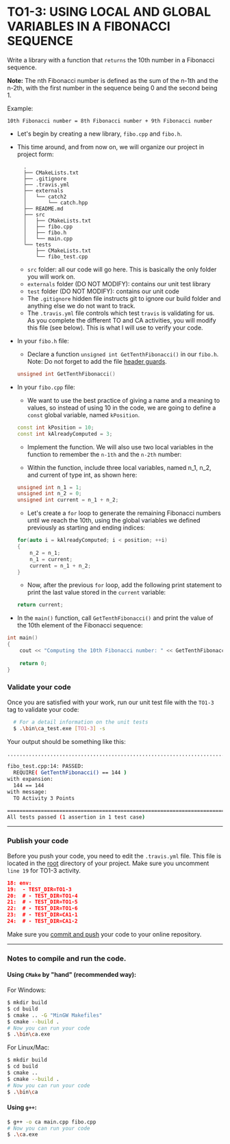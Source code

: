 # TO1-3: USING LOCAL AND GLOBAL VARIABLES IN A FIBONACCI SEQUENCE
Write a library with a function that `returns` the 10th number in a Fibonacci sequence.

**Note:** The nth Fibonacci number is defined as the sum of the n-1th and the n-2th, with the first number in the sequence being 0 and the second being 1.

Example:
```
10th Fibonacci number = 8th Fibonacci number + 9th Fibonacci number
```
- Let's begin by creating a new library, `fibo.cpp` and `fibo.h`.

- This time around, and from now on, we will organize our project in project form:
  ```
    .
    ├── CMakeLists.txt
    ├── .gitignore
    ├── .travis.yml
    ├── externals
    │   └── catch2
    │       └── catch.hpp
    ├── README.md
    ├── src
    │   ├── CMakeLists.txt
    │   ├── fibo.cpp
    │   ├── fibo.h
    │   └── main.cpp
    └── tests
        ├── CMakeLists.txt
        └── fibo_test.cpp

  ```
    - `src` folder: all our code will go here. This is basically the only folder you will work on.
    - `externals` folder (DO NOT MODIFY): contains our unit test library
    - `test` folder (DO NOT MODIFY): contains our unit code
    - The `.gitignore` hidden file instructs git to ignore our build folder and anything else we do not want to track.
    - The `.travis.yml` file controls which test `travis` is validating for us. As you complete the different TO and CA activities, you will modify this file (see below). This is what I will use to verify your code.  

-  In your `fibo.h` file:
   -  Declare a function `unsigned int GetTenthFibonacci()` in our `fibo.h`. Note: Do not forget to add the file [header guards](https://google.github.io/styleguide/cppguide.html#Header_Files).  

    ```c++
    unsigned int GetTenthFibonacci()
    ```

-  In your `fibo.cpp` file:
   - We want to use the best practice of giving a name and a meaning to values, so instead of using 10 in the code, we are going to define a `const` global variable, named `kPosition`.
    ```c++
    const int kPosition = 10;
    const int kAlreadyComputed = 3;
    ```
   - Implement the function. We will also use two local variables in the function to remember the `n-1th` and the `n-2th` number:

   - Within the function, include three local variables, named n_1, n_2, and current of type int, as shown here:
    ```c++
    unsigned int n_1 = 1;
    unsigned int n_2 = 0;
    unsigned int current = n_1 + n_2;
    ```
   
   - Let's create a `for` loop to generate the remaining Fibonacci numbers until we reach the 10th, using the global variables we defined previously as starting and ending indices:
    ```c++
    for(auto i = kAlreadyComputed; i < position; ++i)
    {
        n_2 = n_1;
        n_1 = current;
        current = n_1 + n_2;
    }
    ```
   - Now, after the previous `for` loop, add the following print statement to print the last value stored in the `current` variable:

    ```c++
    return current;
    ```

* In the `main()` function, call `GetTenthFibonacci()` and print the value of the 10th element of the Fibonacci sequence:
```c++
int main() 
{
    cout << "Computing the 10th Fibonacci number: " << GetTenthFibonacci() << endl;
    
    return 0;
}
```

### Validate your code
Once you are satisfied with your work, run our unit test file with the `TO1-3` tag to validate your code:
```bash
  # For a detail information on the unit tests 
  $ .\bin\ca_test.exe [TO1-3] -s
```
Your output should be something like this: 
```bash
............................................................................

fibo_test.cpp:14: PASSED:
  REQUIRE( GetTenthFibonacci() == 144 )
with expansion:
  144 == 144
with message:
  TO Activity 3 Points

===============================================================================
All tests passed (1 assertion in 1 test case)
```
---
### Publish your code
Before you push your code, you need to edit the `.travis.yml` file. This file is located in the [root](../.travis.yml)
directory of your project. Make sure you uncomment `line 19` for TO1-3 activity. 

```CMake
18: env: 
19:  - TEST_DIR=TO1-3
20:  # - TEST_DIR=TO1-4
21:  # - TEST_DIR=TO1-5
22:  # - TEST_DIR=TO1-6
23:  # - TEST_DIR=CA1-1
24:  # - TEST_DIR=CA1-2
```

Make sure you [commit and push](https://code.visualstudio.com/docs/editor/versioncontrol) your code to your online repository.

---

### Notes to compile and run the code.

#### Using `CMake` by "hand" (recommended way):

For Windows:
```bash
$ mkdir build
$ cd build
$ cmake .. -G "MinGW Makefiles"
$ cmake --build .
# Now you can run your code
$ .\bin\ca.exe
```
For Linux/Mac:
```bash
$ mkdir build
$ cd build
$ cmake ..
$ cmake --build .
# Now you can run your code
$ .\bin\ca
```
#### Using `g++`:
```bash
$ g++ -o ca main.cpp fibo.cpp
# Now you can run your code
$ .\ca.exe
```